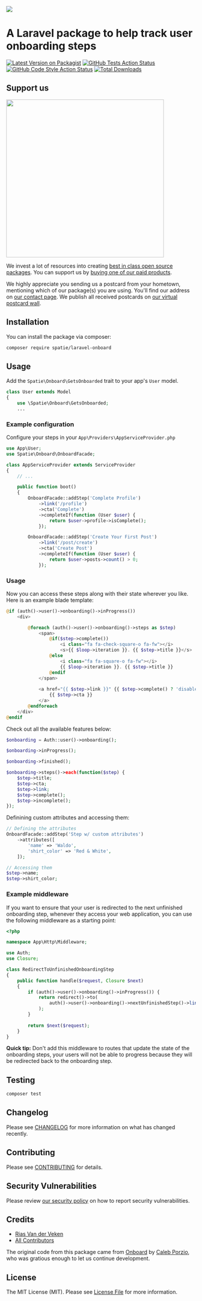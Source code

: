 
[<img src="https://github-ads.s3.eu-central-1.amazonaws.com/support-ukraine.svg?t=1" />](https://supportukrainenow.org)

# A Laravel package to help track user onboarding steps

[![Latest Version on Packagist](https://img.shields.io/packagist/v/spatie/laravel-onboard.svg?style=flat-square)](https://packagist.org/packages/spatie/laravel-onboard)
[![GitHub Tests Action Status](https://img.shields.io/github/workflow/status/spatie/laravel-onboard/run-tests?label=tests)](https://github.com/spatie/laravel-onboard/actions?query=workflow%3Arun-tests+branch%3Amain)
[![GitHub Code Style Action Status](https://img.shields.io/github/workflow/status/spatie/laravel-onboard/Check%20&%20fix%20styling?label=code%20style)](https://github.com/spatie/laravel-onboard/actions?query=workflow%3A"Check+%26+fix+styling"+branch%3Amain)
[![Total Downloads](https://img.shields.io/packagist/dt/spatie/laravel-onboard.svg?style=flat-square)](https://packagist.org/packages/spatie/laravel-onboard)

## Support us

[<img src="https://github-ads.s3.eu-central-1.amazonaws.com/laravel-onboard.jpg?t=1" width="419px" />](https://spatie.be/github-ad-click/laravel-onboard)

We invest a lot of resources into creating [best in class open source packages](https://spatie.be/open-source). You can support us by [buying one of our paid products](https://spatie.be/open-source/support-us).

We highly appreciate you sending us a postcard from your hometown, mentioning which of our package(s) you are using. You'll find our address on [our contact page](https://spatie.be/about-us). We publish all received postcards on [our virtual postcard wall](https://spatie.be/open-source/postcards).

## Installation

You can install the package via composer:

```bash
composer require spatie/laravel-onboard
```

## Usage

Add the `Spatie\Onboard\GetsOnboarded` trait to your app's `User` model.

```php
class User extends Model
{
    use \Spatie\Onboard\GetsOnboarded;
    ...
```

### Example configuration

Configure your steps in your `App\Providers\AppServiceProvider.php`

```php
use App\User;
use Spatie\Onboard\OnboardFacade;

class AppServiceProvider extends ServiceProvider
{
    // ...

    public function boot()
    {
	    OnboardFacade::addStep('Complete Profile')
	    	->link('/profile')
	    	->cta('Complete')
	    	->completeIf(function (User $user) {
	    		return $user->profile->isComplete();
	    	});

	    OnboardFacade::addStep('Create Your First Post')
	    	->link('/post/create')
	    	->cta('Create Post')
	    	->completeIf(function (User $user) {
	    		return $user->posts->count() > 0;
	    	});
```

### Usage

Now you can access these steps along with their state wherever you like. Here is an example blade template:

```php
@if (auth()->user()->onboarding()->inProgress())
	<div>

		@foreach (auth()->user()->onboarding()->steps as $step)
			<span>
				@if($step->complete())
					<i class="fa fa-check-square-o fa-fw"></i>
					<s>{{ $loop->iteration }}. {{ $step->title }}</s>
				@else
					<i class="fa fa-square-o fa-fw"></i>
					{{ $loop->iteration }}. {{ $step->title }}
				@endif
			</span>
						
			<a href="{{ $step->link }}" {{ $step->complete() ? 'disabled' : '' }}>
				{{ $step->cta }}
			</a>
		@endforeach
	</div>
@endif
```

Check out all the available features below:

```php
$onboarding = Auth::user()->onboarding();

$onboarding->inProgress();

$onboarding->finished();

$onboarding->steps()->each(function($step) {
	$step->title;
	$step->cta;
	$step->link;
	$step->complete();
	$step->incomplete();
});
```

Definining custom attributes and accessing them:

```php
// Defining the attributes
OnboardFacade::addStep('Step w/ custom attributes')
	->attributes([
		'name' => 'Waldo',
		'shirt_color' => 'Red & White',
	]);

// Accessing them
$step->name;
$step->shirt_color;
```

### Example middleware

If you want to ensure that your user is redirected to the next unfinished onboarding step, whenever they access your web application, you can use the following middleware as a starting point:

```php
<?php

namespace App\Http\Middleware;

use Auth;
use Closure;

class RedirectToUnfinishedOnboardingStep
{
    public function handle($request, Closure $next)
    {
        if (auth()->user()->onboarding()->inProgress()) {
            return redirect()->to(
                auth()->user()->onboarding()->nextUnfinishedStep()->link
            );
        }
        
        return $next($request);
    }
}
```

**Quick tip:** Don't add this middleware to routes that update the state of the onboarding steps, your users will not be able to progress because they will be redirected back to the onboarding step.

## Testing

```bash
composer test
```

## Changelog

Please see [CHANGELOG](CHANGELOG.md) for more information on what has changed recently.

## Contributing

Please see [CONTRIBUTING](https://github.com/spatie/.github/blob/main/CONTRIBUTING.md) for details.

## Security Vulnerabilities

Please review [our security policy](../../security/policy) on how to report security vulnerabilities.

## Credits
- [Rias Van der Veken](https://github.com/riasvdv)
- [All Contributors](../../contributors)

The original code from this package came from [Onboard](https://github.com/calebporzio/onboard) by [Caleb Porzio](https://github.com/calebporzio), who was gratious enough to let us continue development.

## License

The MIT License (MIT). Please see [License File](LICENSE.md) for more information.
